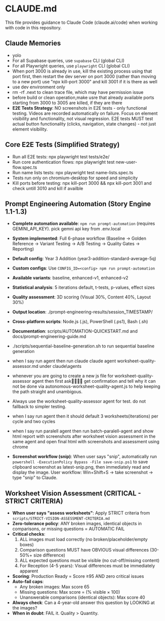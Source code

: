 # CLAUDE.md

This file provides guidance to Claude Code (claude.ai/code) when working with code in this repository.

## Claude Memories

- yolo
- For all Supabase queries, use `supabase` CLI (global CLI)
- For all Playwright queries, use `playwright` CLI (global CLI)
- When port 3000 is already in use, kill the existing process using that port first, then restart the dev server on port 3000 (rather than moving to a new port) use "npx kill-port 3000" and kill 3001 if it is there as well
- use dev environment only
-  rm -rf .next to clean trace file, which may have permission issue
- before build or clean operation,make usre that already available ports starting from 3000 to 3005 are killed, if they are there
- **E2E Tests Strategy**: NO screenshots in E2E tests - only functional testing. Videos are recorded automatically on failure. Focus on element visibility and functionality, not visual regression. E2E tests MUST test actual button functionality (clicks, navigation, state changes) - not just element visibility.

## Core E2E Tests (Simplified Strategy)
- Run all E2E tests: npx playwright test tests/e2e/
- Run core authentication flows: npx playwright test new-user-flow.spec.ts
- Run name lists tests: npx playwright test name-lists.spec.ts
- Tests run only on chromium-desktop for speed and simplicity
- Kill ports before testing: npx kill-port 3000 && npx kill-port 3001 and check untill 3010 and kill if availble

## Prompt Engineering Automation (Story Engine 1.1-1.3)
- **Complete automation available**: `npm run prompt-automation` (requires GEMINI_API_KEY). pick gemni api key from .env.local
- **System implemented**: Full 6-phase workflow (Baseline → Golden Reference → Variant Testing → A/B Testing → Quality Gates → Reporting)
- **Default config**: Year 3 Addition (year3-addition-standard-average-5q)
- **Custom configs**: Use `CONFIG_ID=<config> npm run prompt-automation`
- **Available variants**: baseline, enhanced-v1, enhanced-v2
- **Statistical analysis**: 5 iterations default, t-tests, p-values, effect sizes
- **Quality assessment**: 3D scoring (Visual 30%, Content 40%, Layout 30%)
- **Output location**: ./prompt-engineering-results/session_TIMESTAMP/
- **Cross-platform scripts**: Node.js (.js), PowerShell (.ps1), Bash (.sh)
- **Documentation**: scripts/AUTOMATION-QUICKSTART.md and docs/prompt-engineering-guide.md
  
- ./scripts/sequential-baseline-generation.sh to run sequential baseline generation
- when I say run agent then run claude claude agent worksheet-quality-assessor.md under claude\agents
- whenever you are going to create a new js file for worksheet-quality-assessor agent then first ask get confirmation and tell why it can not be done via  autonomous-worksheet-quality-agent.js to help keeping the path straight and unambigous.
- Always use the worksheet-quality-assessor  agent for test. do not fallback to simpler testing.
- when I say run agent then it should default 3 worksheets(iterations) per cycle and two cycles
- when I say run paralell agent then run batch-paralell-agent and show html report with screenshots after worksheet vision assessment in the same agent and open final html with screenshots and assessment using chrome
- **Screenshot workflow (snip)**: When user says "snip", automatically run `powershell -ExecutionPolicy Bypass -File save-snip.ps1` to save clipboard screenshot as latest-snip.png, then immediately read and display the image. User workflow: Win+Shift+S → take screenshot → type "snip" to Claude.

## Worksheet Vision Assessment (CRITICAL - STRICT CRITERIA)
- **When user says "assess worksheets"**: Apply STRICT criteria from `scripts/STRICT-VISION-ASSESSMENT-CRITERIA.md`
- **Zero-tolerance policy**: ANY broken images, identical objects in comparisons, or missing questions = AUTOMATIC FAIL
- **Critical checks**:
  1. ALL images must load correctly (no broken/placeholder/empty boxes)
  2. Comparison questions MUST have OBVIOUS visual differences (30-50%+ size difference)
  3. ALL expected questions must be visible (no cut-off/missing content)
  4. For Reception (4-5 years): Visual differences must be immediately apparent
- **Scoring**: Production Ready = Score ≥95 AND zero critical issues
- **Auto-fail caps**:
  - Any broken images: Max score 65
  - Missing questions: Max score = (% visible × 100)
  - Unanswerable comparisons (identical objects): Max score 40
- **Always check**: Can a 4-year-old answer this question by LOOKING at the images?
- **When in doubt**: FAIL it. Quality > Quantity.
